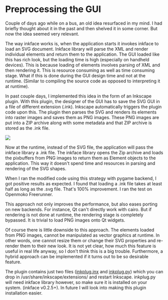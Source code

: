 Preprocessing the GUI
===
Couple of days ago while on a bus, an old idea resurfaced in my mind. I had briefly thought about it in the past and then shelved it in some corner. But now the idea seemed very relevant.  
  
The way inkface works is, when the application starts it invokes inkface to load an SVG document. Inkface library will parse the XML and render individual elements and return them to the application. The GUI loaded like this has rich look, but the loading time is high (especially on handheld devices). This is because loading of elements involves parsing of XML and then rendering it. This is resource consuming as well as time consuming stage. What if this is done during the GUI design time and not at the runtime. (Similar to compiling the source code as opposed to interpreting it at runtime).  
  
In past couple days, I implemented this idea in the form of an Inkscape plugin. With this plugin, the designer of the GUI has to save the SVG GUI in a file of different extension (.ink). Inkscape automatically triggers the plugin code upon this. The plugin then parses the SVG and renders its elements into raster images and saves them as PNG images. These PNG images are put into a ZIP archive along with some metadata and that ZIP archive is stored as the .ink file.  
  
[![](http://1.bp.blogspot.com/_W6UcJjyXr24/SehpOd9N_cI/AAAAAAAACzE/ZCz8F3xbijE/s400/inkplug.jpg)][0]  
  
Now at the runtime, instead of the SVG file, the application will pass the inkface library a .ink file. The inkface library opens the Zip archive and loads the pixbuffers from PNG images to return them as Element objects to the application. This way it doesn't spend time and resources in parsing and rendering of the SVG shapes.  
  
When I ran the modified code using this strategy with pygame backend, I got positive results as expected. I found that loading a .ink file takes at least half as long as the .svg file. That's 100% improvement. I ran the test on Openmoko Freerunner.  
  
This approach not only improves the performance, but also eases porting on new backends. For instance, Qt can't directly work with cairo. But if rendering is not done at runtime, the rendering stage is completely bypassed. It is trivial to load PNG images onto Qt widgets.  
  
Of course there is little downside to this approach. The elements loaded from PNG images, cannot be manipulated as vector graphics at runtime. In other words, one cannot resize them or change their SVG properties and re-render them to their new look. It is not yet clear, how much this feature is useful in real life anyway, so I don't think this is a big trouble. Furthermore, a hybrid approach can be implemented if it turns out to be so desirable feature.  
  
The plugin contains just two files ([inkplug.inx][1] and [inkplug.py][2]) which you can drop in /usr/share/inkscape/extensions/ and restart Inkscape. inkplug.py will need inkface library however, so make sure it is installed on your system. (inkface v0.2.5+). In future I will look into making this plugin installation easier.

[0]: http://1.bp.blogspot.com/_W6UcJjyXr24/SehpOd9N_cI/AAAAAAAACzE/ZCz8F3xbijE/s1600-h/inkplug.jpg
[1]: http://altcanvas.googlecode.com/svn-history/r1318/trunk/inkplug/inkplug.inx
[2]: http://altcanvas.googlecode.com/svn-history/r1319/trunk/inkplug/inkplug.py

